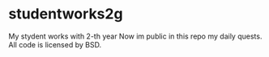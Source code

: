 # studentworks2g
My stydent works with 2-th year
Now im public in this repo my daily quests.
All code is licensed by BSD. 
